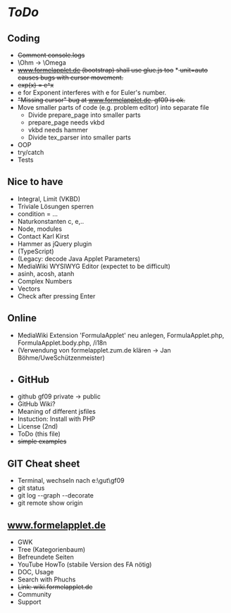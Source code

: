 # *ToDo* #

## Coding
* <del>Comment console.logs</del>
* \Ohm -> \Omega
* <del>www.formelapplet.de (bootstrap) shall use glue.js too</del>
*<del> unit=auto causes bugs with cursor movement.</del>
* <del>exp(x) = e^x</del>
* e for Exponent interferes with e for Euler's number.
* <del>"Missing cursor" bug at www.formelapplet.de. gf09 is ok.</del>
* Move smaller parts of code (e.g. problem editor) into separate file
    + Divide prepare_page into smaller parts
    * prepare_page needs vkbd
    * vkbd needs hammer
    * Divide tex_parser into smaller parts
* OOP
* try/catch
* Tests

## Nice to have
* Integral, Limit (VKBD)
* Triviale Lösungen sperren
* condition = ...
* Naturkonstanten c, e,..
* Node, modules
* Contact Karl Kirst
* Hammer as jQuery plugin
* (TypeScript)
* (Legacy: decode Java Applet Parameters)
* MediaWiki WYSIWYG Editor (expectet to be difficult)
* asinh, acosh, atanh
* Complex Numbers
* Vectors
* Check after pressing Enter
## Online
* MediaWiki Extension 'FormulaApplet' neu anlegen, FormulaApplet.php, FormulaApplet.body.php, /i18n
* (Verwendung von formelapplet.zum.de klären -> Jan Böhme/UweSchützenmeister)
* ## GitHub
* github gf09 private -> public
* GitHub Wiki?
* Meaning of different jsfiles
* Instuction: Install with PHP
* License (2nd)
* ToDo (this file)
* <del>simple examples</del>
## GIT Cheat sheet
* Terminal, wechseln nach e:\gut\gf09
* git status
* git log --graph --decorate
* git remote show origin

## www.formelapplet.de
* GWK
* Tree (Kategorienbaum)
* Befreundete Seiten
* YouTube HowTo (stabile Version des FA nötig)
* DOC, Usage
* Search with Phuchs
* <del>Link: wiki.formelapplet.de</del>
* Community 
* Support
   
